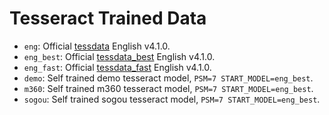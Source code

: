 # Tesseract Trained Data

- `eng`: Official [tessdata](https://github.com/tesseract-ocr/tessdata) English v4.1.0.
- `eng_best`: Official [tessdata\_best](https://github.com/tesseract-ocr/tessdata_best) English v4.1.0.
- `eng_fast`: Official [tessdata\_fast](https://github.com/tesseract-ocr/tessdata_fast) English v4.1.0.
- `demo`: Self trained demo tesseract model, `PSM=7 START_MODEL=eng_best`.
- `m360`: Self trained m360 tesseract model, `PSM=7 START_MODEL=eng_best`.
- `sogou`: Self trained sogou tesseract model, `PSM=7 START_MODEL=eng_best`.
